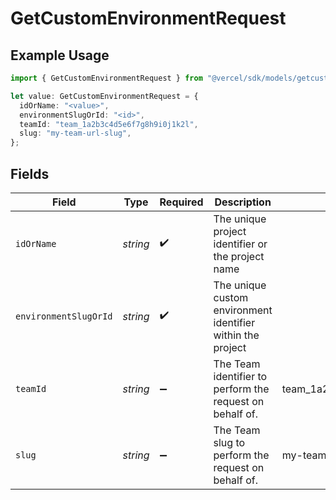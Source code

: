 # GetCustomEnvironmentRequest

## Example Usage

```typescript
import { GetCustomEnvironmentRequest } from "@vercel/sdk/models/getcustomenvironmentop.js";

let value: GetCustomEnvironmentRequest = {
  idOrName: "<value>",
  environmentSlugOrId: "<id>",
  teamId: "team_1a2b3c4d5e6f7g8h9i0j1k2l",
  slug: "my-team-url-slug",
};
```

## Fields

| Field                                                       | Type                                                        | Required                                                    | Description                                                 | Example                                                     |
| ----------------------------------------------------------- | ----------------------------------------------------------- | ----------------------------------------------------------- | ----------------------------------------------------------- | ----------------------------------------------------------- |
| `idOrName`                                                  | *string*                                                    | :heavy_check_mark:                                          | The unique project identifier or the project name           |                                                             |
| `environmentSlugOrId`                                       | *string*                                                    | :heavy_check_mark:                                          | The unique custom environment identifier within the project |                                                             |
| `teamId`                                                    | *string*                                                    | :heavy_minus_sign:                                          | The Team identifier to perform the request on behalf of.    | team_1a2b3c4d5e6f7g8h9i0j1k2l                               |
| `slug`                                                      | *string*                                                    | :heavy_minus_sign:                                          | The Team slug to perform the request on behalf of.          | my-team-url-slug                                            |